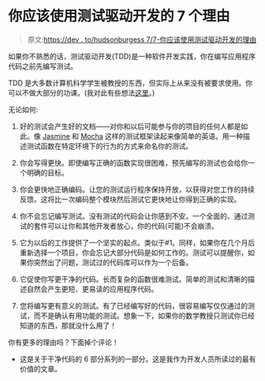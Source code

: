 # 你应该使用测试驱动开发的 7 个理由

> 原文:[https://dev . to/hudsonburgess 7/7-你应该使用测试驱动开发的理由](https://dev.to/hudsonburgess7/7-reasons-you-should-be-using-test-driven-development)

如果你不熟悉的话，测试驱动开发(TDD)是一种软件开发实践，你在编写应用程序代码之前先编写测试。

TDD 是大多数计算机科学学生被教授的东西，但实际上从来没有被要求使用。你可以不做大部分的功课。(我对此有些想法[这里](http://hudsonburgess.com/2017/06/07/hypothetical-course-titles.html)。)

无论如何:

1.  好的测试会产生好的文档——对你和以后可能参与你的项目的任何人都是如此。像 [Jasmine](https://jasmine.github.io/) 和 [Mocha](https://mochajs.org/) 这样的测试框架读起来像简单的英语。用一种描述测试函数在特定环境下的行为的方式来命名你的测试。

2.  你会写得更快。即使编写正确的函数实现很困难，预先编写的测试也会给你一个明确的目标。

3.  你会更快地正确编码。让您的测试运行程序保持开放，以获得对您工作的持续反馈。这将比一次编码整个模块然后测试它更快地让你得到正确的实现。

4.  你不会忘记编写测试。没有测试的代码会让你感到不安。一个全面的、通过测试的套件可以让你和其他开发者放心，你的代码(可能)不会崩溃。

5.  它为以后的工作提供了一个坚实的起点。类似于#1。同样，如果你在几个月后重新选择一个项目，你会忘记大部分代码是如何工作的。测试可以提醒你，如果你突然出了问题，测试过的代码库可以作为一个后备。

6.  它促使你写更干净的代码。长而复杂的函数很难测试。简单的测试和清晰的描述自然会产生更短、更易读的应用程序代码。

7.  您将编写更有意义的测试。有了已经编写好的代码，很容易编写仅仅通过的测试，而不是确认有用功能的测试。想象一下，如果你的数学教授只测试你已经知道的东西，那就没什么用了！

你有更多的理由吗？下面掉个评论！

*   这是关于干净代码的 6 部分系列的一部分。这是我作为开发人员所读过的最有价值的文章。